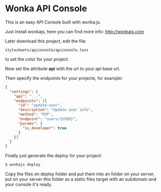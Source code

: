 Wonka API Console
=================

This is an easy API Console built with wonka.js.

Just install wonkajs, here you can find more info: http://wonkajs.com

Later download this project, edit the file:

```
stylesheets/apiconsole/apiconsole.less
```

to set the color for your project.

Now set the attribute **api** with the url to your api base url.

Then specify the endpoints for your projects, for example:

```json
{
  "settings": {
    "api": "...",
    "endpoints": [{
      "id": "update-user",
      "description": "Update user info",
      "method": "PUT",
      "endpoint": "users/{USER}",
      "params": {
        "is_developer": true
      }
    }]
  }
}
```

Finally just generate the deploy for your project:

```sh
$ wonkajs deploy
```

Copy the files on deploy folder and put them into an folder on your server, put on your server this folder as a static files target with an subdomain and your console it's ready.
